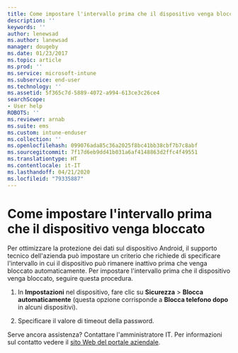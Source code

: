 ```yaml
---
title: Come impostare l'intervallo prima che il dispositivo venga bloccato | Microsoft Docs
description: ''
keywords: ''
author: lenewsad
ms.author: lanewsad
manager: dougeby
ms.date: 01/23/2017
ms.topic: article
ms.prod: ''
ms.service: microsoft-intune
ms.subservice: end-user
ms.technology: ''
ms.assetid: 5f365c7d-5889-4072-a994-613ce3c26ce4
searchScope:
- User help
ROBOTS: ''
ms.reviewer: arnab
ms.suite: ems
ms.custom: intune-enduser
ms.collection: ''
ms.openlocfilehash: 099076ada85c36a2025f8bc41bb38cbf7b7c8abf
ms.sourcegitcommit: 7f17d6eb9dd41b031a6af4148863d2ffc4f49551
ms.translationtype: HT
ms.contentlocale: it-IT
ms.lasthandoff: 04/21/2020
ms.locfileid: "79335887"
---
```

# <a name="how-to-set-the-amount-of-time-before-your-device-is-locked"></a>Come impostare l'intervallo prima che il dispositivo venga bloccato

Per ottimizzare la protezione dei dati sul dispositivo Android, il supporto tecnico dell'azienda può impostare un criterio che richiede di specificare l'intervallo in cui il dispositivo può rimanere inattivo prima che venga bloccato automaticamente. Per impostare l'intervallo prima che il dispositivo venga bloccato, seguire questa procedura.

1. In **Impostazioni** nel dispositivo, fare clic su **Sicurezza** &gt; **Blocca automaticamente** (questa opzione corrisponde a **Blocca telefono dopo** in alcuni dispositivi).

2. Specificare il valore di timeout della password.

Serve ancora assistenza? Contattare l'amministratore IT. Per informazioni sul contatto vedere il [sito Web del portale aziendale](https://go.microsoft.com/fwlink/?linkid=2010980).
